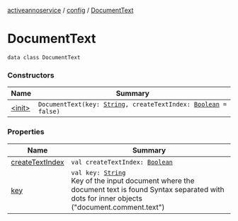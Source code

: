 [activeannoservice](../../index.md) / [config](../index.md) / [DocumentText](./index.md)

# DocumentText

`data class DocumentText`

### Constructors

| Name | Summary |
|---|---|
| [&lt;init&gt;](-init-.md) | `DocumentText(key: `[`String`](https://kotlinlang.org/api/latest/jvm/stdlib/kotlin/-string/index.html)`, createTextIndex: `[`Boolean`](https://kotlinlang.org/api/latest/jvm/stdlib/kotlin/-boolean/index.html)` = false)` |

### Properties

| Name | Summary |
|---|---|
| [createTextIndex](create-text-index.md) | `val createTextIndex: `[`Boolean`](https://kotlinlang.org/api/latest/jvm/stdlib/kotlin/-boolean/index.html) |
| [key](key.md) | `val key: `[`String`](https://kotlinlang.org/api/latest/jvm/stdlib/kotlin/-string/index.html)<br>Key of the input document where the document text is found Syntax separated with dots for inner objects ("document.comment.text") |
